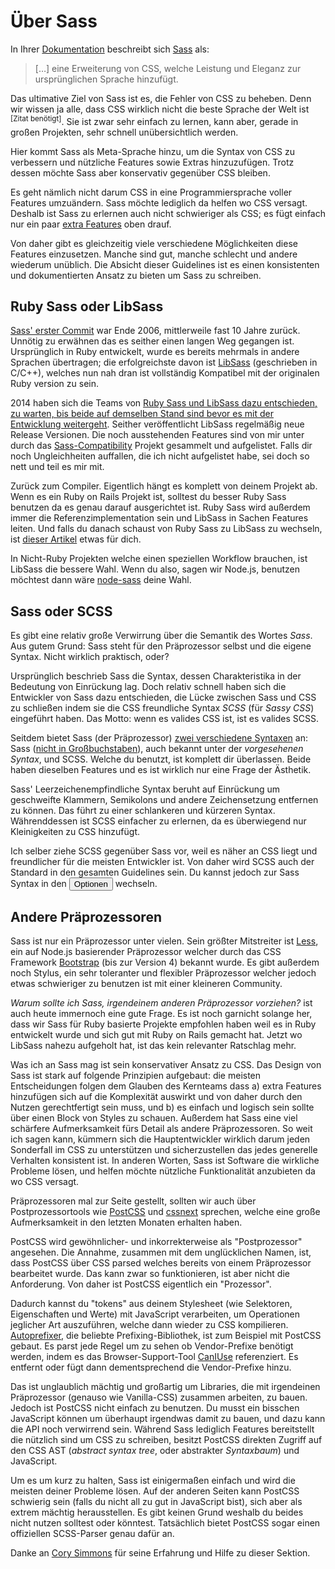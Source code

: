 
# Über Sass

In Ihrer [Dokumentation](https://sass-lang.com/documentation/file.SASS_REFERENCE.html) beschreibt sich [Sass](https://sass-lang.com) als:

> […] eine Erweiterung von CSS, welche Leistung und Eleganz zur ursprünglichen Sprache hinzufügt.

Das ultimative Ziel von Sass ist es, die Fehler von CSS zu beheben. Denn wir wissen ja alle, dass CSS wirklich nicht die beste Sprache der Welt ist <sup>[Zitat benötigt]</sup>. Sie ist zwar sehr einfach zu lernen, kann aber, gerade in großen Projekten, sehr schnell unübersichtlich werden.

Hier kommt Sass als Meta-Sprache hinzu, um die Syntax von CSS zu verbessern und nützliche Features sowie Extras hinzuzufügen. Trotz dessen möchte Sass aber konservativ gegenüber CSS bleiben.

Es geht nämlich nicht darum CSS in eine Programmiersprache voller Features umzuändern. Sass möchte lediglich da helfen wo CSS versagt. Deshalb ist Sass zu erlernen auch nicht schwieriger als CSS; es fügt einfach nur ein paar [extra Features](https://sitepoint.com/sass-reference/) oben drauf.

Von daher gibt es gleichzeitig viele verschiedene Möglichkeiten diese Features einzusetzen. Manche sind gut, manche schlecht und andere wiederum unüblich. Die Absicht dieser Guidelines ist es einen konsistenten und dokumentierten Ansatz zu bieten um Sass zu schreiben.

## Ruby Sass oder LibSass

[Sass' erster Commit](https://github.com/hcatlin/sass/commit/fa5048ba405619273e474a50400c7243fbff54fe) war Ende 2006, mittlerweile fast 10 Jahre zurück. Unnötig zu erwähnen das es seither einen langen Weg gegangen ist. Ursprünglich in Ruby entwickelt, wurde es bereits mehrmals in andere Sprachen übertragen; die erfolgreichste davon ist [LibSass](https://webdesign.tutsplus.com/articles/getting-to-know-libsass--cms-23114) (geschrieben in C/C++), welches nun nah dran ist vollständig Kompatibel mit der originalen Ruby version zu sein.

2014 haben sich die Teams von [Ruby Sass und LibSass dazu entschieden, zu warten, bis beide auf demselben Stand sind bevor es mit der Entwicklung weitergeht](https://github.com/sass/libsass/wiki/The-LibSass-Compatibility-Plan). Seither veröffentlicht LibSass regelmäßig neue Release Versionen. Die noch ausstehenden Features sind von mir unter durch das [Sass-Compatibility](https://kittygiraudel.github.io/sass-compatibility/) Projekt gesammelt und aufgelistet. Falls dir noch Ungleichheiten auffallen, die ich nicht aufgelistet habe, sei doch so nett und teil es mir mit.

Zurück zum Compiler. Eigentlich hängt es komplett von deinem Projekt ab. Wenn es ein Ruby on Rails Projekt ist, solltest du besser Ruby Sass benutzen da es genau darauf ausgerichtet ist. Ruby Sass wird außerdem immer die Referenzimplementation sein und LibSass in Sachen Features leiten. Und falls du danach schaust von Ruby Sass zu LibSass zu wechseln, ist [dieser Artikel](https://www.sitepoint.com/switching-ruby-sass-libsass/) etwas für dich.

In Nicht-Ruby Projekten welche einen speziellen Workflow brauchen, ist LibSass die bessere Wahl. Wenn du also, sagen wir Node.js, benutzen möchtest dann wäre [node-sass](https://github.com/sass/node-sass) deine Wahl.

## Sass oder SCSS

Es gibt eine relativ große Verwirrung über die Semantik des Wortes *Sass*. Aus gutem Grund: Sass steht für den Präprozessor selbst und die eigene Syntax. Nicht wirklich praktisch, oder?

Ursprünglich beschrieb Sass die Syntax, dessen Charakteristika in der Bedeutung von Einrückung lag. Doch relativ schnell haben sich die Entwickler von Sass dazu entschieden, die Lücke zwischen Sass und CSS zu schließen indem sie die CSS freundliche Syntax *SCSS* (für *Sassy CSS*) eingeführt haben. Das Motto: wenn es valides CSS ist, ist es valides SCSS.

Seitdem bietet Sass (der Präprozessor) [zwei verschiedene Syntaxen](https://www.sitepoint.com/whats-difference-sass-scss/) an: Sass ([nicht in Großbuchstaben](http://sassnotsass.com)), auch bekannt unter der *vorgesehenen Syntax*, und SCSS. Welche du benutzt, ist komplett dir überlassen. Beide haben dieselben Features und es ist wirklich nur eine Frage der Ästhetik.

Sass' Leerzeichenempfindliche Syntax beruht auf Einrückung um geschweifte Klammern, Semikolons und andere Zeichensetzung entfernen zu können. Das führt zu einer schlankeren und kürzeren Syntax. Währenddessen ist SCSS einfacher zu erlernen, da es überwiegend nur Kleinigkeiten zu CSS hinzufügt.

Ich selber ziehe SCSS gegenüber Sass vor, weil es näher an CSS liegt und freundlicher für die meisten Entwickler ist. Von daher wird SCSS auch der Standard in den gesamten Guidelines sein. Du kannst jedoch zur Sass Syntax in den <button type="button" data-a11y-dialog-show="options-panel" class="link-like">Optionen</button> wechseln.

## Andere Präprozessoren

Sass ist nur ein Präprozessor unter vielen. Sein größter Mitstreiter ist [Less](http://lesscss.org/), ein auf Node.js basierender Präprozessor welcher durch das CSS Framework [Bootstrap](https://getbootstrap.com/) (bis zur Version 4) bekannt wurde. Es gibt außerdem noch  Stylus, ein sehr toleranter und flexibler Präprozessor welcher jedoch etwas schwieriger zu benutzen ist mit einer kleineren Community.

*Warum sollte ich Sass, irgendeinem anderen Präprozessor vorziehen?* ist auch heute immernoch eine gute Frage. Es ist noch garnicht solange her, dass wir Sass für Ruby basierte Projekte empfohlen haben weil es in Ruby entwickelt wurde und sich gut mit Ruby on Rails gemacht hat. Jetzt wo LibSass nahezu aufgeholt hat, ist das kein relevanter Ratschlag mehr.

Was ich an Sass mag ist sein konservativer Ansatz zu CSS. Das Design von Sass ist stark auf folgende Prinzipien aufgebaut: die meisten Entscheidungen folgen dem Glauben des Kernteams dass a) extra Features hinzufügen sich auf die Komplexität auswirkt und von daher durch den Nutzen gerechtfertigt sein muss, und b) es einfach und logisch sein sollte über einen Block von Styles zu schauen. Außerdem hat Sass eine viel schärfere Aufmerksamkeit fürs Detail als andere Präprozessoren. So weit ich sagen kann, kümmern sich die Hauptentwickler wirklich darum jeden Sonderfall im CSS zu unterstützen und sicherzustellen das jedes generelle Verhalten konsistent ist. In anderen Worten, Sass ist Software die wirkliche Probleme lösen, und helfen möchte nützliche Funktionalität anzubieten da wo CSS versagt.

Präprozessoren mal zur Seite gestellt, sollten wir auch über Postprozessortools wie [PostCSS](https://github.com/postcss/postcss) und [cssnext](https://cssnext.github.io/) sprechen, welche eine große Aufmerksamkeit in den letzten Monaten erhalten haben.

PostCSS wird gewöhnlicher- und inkorrekterweise als "Postprozessor" angesehen. Die Annahme, zusammen mit dem unglücklichen Namen, ist, dass PostCSS über CSS parsed welches bereits von einem Präprozessor bearbeitet wurde. Das kann zwar so funktionieren, ist aber nicht die Anforderung. Von daher ist PostCSS eigentlich ein "Prozessor".

Dadurch kannst du "tokens" aus deinem Stylesheet (wie Selektoren, Eigenschaften und Werte) mit JavaScript verarbeiten, um Operationen jeglicher Art auszuführen, welche dann wieder zu CSS kompilieren. [Autoprefixer](https://github.com/postcss/autoprefixer), die beliebte Prefixing-Bibliothek, ist zum Beispiel mit PostCSS gebaut. Es parst jede Regel um zu sehen ob Vendor-Prefixe benötigt werden, indem es das Browser-Support-Tool [CanIUse](https://caniuse.com) referenziert. Es entfernt oder fügt dann dementsprechend die Vendor-Prefixe hinzu.

Das ist unglaublich mächtig und großartig um Libraries, die mit irgendeinen Präprozessor (genauso wie Vanilla-CSS) zusammen arbeiten, zu bauen. Jedoch ist PostCSS nicht einfach zu benutzen. Du musst ein bisschen JavaScript können um überhaupt irgendwas damit zu bauen, und dazu kann die API noch verwirrend sein. Während Sass lediglich Features bereitstellt die nützlich sind um CSS zu schreiben, besitzt PostCSS direkten Zugriff auf den CSS AST (*abstract syntax tree*, oder abstrakter *Syntaxbaum*) und JavaScript.

Um es um kurz zu halten, Sass ist einigermaßen einfach und wird die meisten deiner Probleme lösen. Auf der anderen Seiten kann PostCSS schwierig sein (falls du nicht all zu gut in JavaScript bist), sich aber als extrem mächtig herausstellen. Es gibt keinen Grund weshalb du beides nicht nutzen solltest oder könntest. Tatsächlich bietet PostCSS sogar einen offiziellen SCSS-Parser genau dafür an.

<div class="note">
  <p>Danke an <a href="https://github.com/corysimmons">Cory Simmons</a> für seine Erfahrung und Hilfe zu dieser Sektion.</p>
</div>

